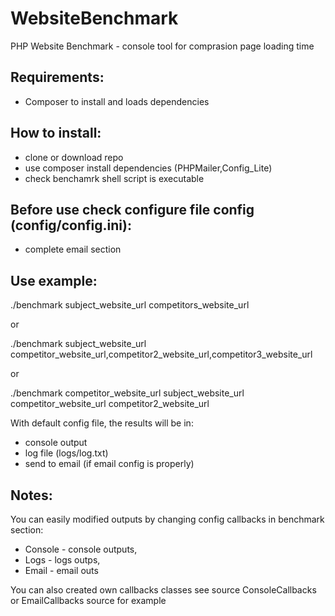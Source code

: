 # WebsiteBenchmark
PHP Website Benchmark - console tool for comprasion page loading time

## Requirements:
- Composer to install and loads dependencies 


## How to install:
- clone or download repo
- use composer install dependencies (PHPMailer,Config_Lite)
- check benchamrk shell script is executable

## Before use check configure file config (config/config.ini):
- complete email section

## Use example:
./benchmark subject_website_url competitors_website_url

or

./benchmark subject_website_url competitor_website_url,competitor2_website_url,competitor3_website_url

or

./benchmark competitor_website_url subject_website_url competitor_website_url competitor2_website_url 

With default config file, the results will be in:
- console output
- log file (logs/log.txt)
- send to email (if email config is properly)

## Notes:
You can easily modified outputs by changing config callbacks in benchmark section:
- Console - console outputs,
- Logs - logs outps,
- Email - email outs

You can also created own callbacks classes see source ConsoleCallbacks or EmailCallbacks source for example



